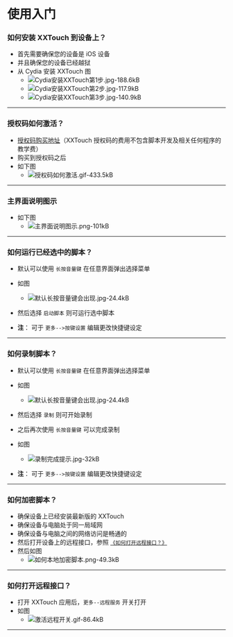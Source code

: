 # 使用入门


### 如何安装 XXTouch 到设备上？
- 首先需要确保您的设备是 iOS 设备
- 并且确保您的设备已经越狱
- 从 Cydia 安装 XXTouch 图
    - ![Cydia安装XXTouch第1步.jpg-188.6kB][1]
    - ![Cydia安装XXTouch第2步.jpg-117.9kB][2]
    - ![Cydia安装XXTouch第3步.jpg-140.9kB][3]

---

### 授权码如何激活？
- [授权码购买地址](https://www.xxtouch.com/buy)（XXTouch 授权码的费用不包含脚本开发及相关任何程序的教学费）
- 购买到授权码之后
- 如下图
    - ![授权码如何激活.gif-433.5kB][4]

---

### 主界面说明图示
- 如下图
    - ![主界面说明图示.png-101kB][5]

---

### 如何运行已经选中的脚本？
- 默认可以使用 ```长按音量键``` 在任意界面弹出选择菜单
- 如图
    - ![默认长按音量键会出现.jpg-24.4kB][6]

- 然后选择 ```启动脚本``` 则可运行选中脚本

- **注**： 可于 ```更多-->按键设置``` 编辑更改快捷键设定

---

### 如何录制脚本？
- 默认可以使用 ```长按音量键``` 在任意界面弹出选择菜单
- 如图
    - ![默认长按音量键会出现.jpg-24.4kB][7]

- 然后选择 ```录制``` 则可开始录制
- 之后再次使用 ```长按音量键``` 可以完成录制
- 如图
    - ![录制完成提示.jpg-32kB][8]

- **注**： 可于 ```更多-->按键设置``` 编辑更改快捷键设定

---

### 如何加密脚本？
- 确保设备上已经安装最新版的 XXTouch
- 确保设备与电脑处于同一局域网
- 确保设备与电脑之间的网络访问是畅通的
- 然后打开设备上的远程接口，参照 [```《如何打开远程接口？》```](#如何打开远程接口？)
- 然后如图
    - ![如何本地加密脚本.png-49.3kB][9]

---

### 如何打开远程接口？
- 打开 XXTouch 应用后，```更多--远程服务``` 开关打开
- 如图
    - ![激活远程开关.gif-86.4kB][10]

---

  [1]: ABC/Cydia%E5%AE%89%E8%A3%85XXTouch%E7%AC%AC1%E6%AD%A5.jpg
  [2]: ABC/Cydia%E5%AE%89%E8%A3%85XXTouch%E7%AC%AC2%E6%AD%A5.jpg
  [3]: ABC/Cydia%E5%AE%89%E8%A3%85XXTouch%E7%AC%AC3%E6%AD%A5.jpg
  [4]: ABC/%E6%8E%88%E6%9D%83%E7%A0%81%E5%A6%82%E4%BD%95%E6%BF%80%E6%B4%BB.gif
  [5]: ABC/%E4%B8%BB%E7%95%8C%E9%9D%A2%E8%AF%B4%E6%98%8E%E5%9B%BE%E7%A4%BA.png
  [6]: ABC/%E9%BB%98%E8%AE%A4%E9%95%BF%E6%8C%89%E9%9F%B3%E9%87%8F%E9%94%AE%E4%BC%9A%E5%87%BA%E7%8E%B0.jpg
  [7]: ABC/%E9%BB%98%E8%AE%A4%E9%95%BF%E6%8C%89%E9%9F%B3%E9%87%8F%E9%94%AE%E4%BC%9A%E5%87%BA%E7%8E%B0.jpg
  [8]: ABC/%E5%BD%95%E5%88%B6%E5%AE%8C%E6%88%90%E6%8F%90%E7%A4%BA.jpg
  [9]: ABC/%E5%A6%82%E4%BD%95%E6%9C%AC%E5%9C%B0%E5%8A%A0%E5%AF%86%E8%84%9A%E6%9C%AC.png
  [10]: ABC/%E6%BF%80%E6%B4%BB%E8%BF%9C%E7%A8%8B%E5%BC%80%E5%85%B3.gif

